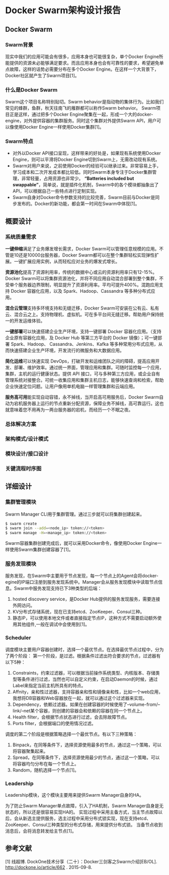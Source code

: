 # Docker Swarm架构设计报告

## Docker Swarm

### Swarm背景

现实中我们的应用可能会有很多，应用本身也可能很复杂，单个Docker Engine所能提供的资源未必能够满足要求。而且应用本身也会有可靠性的要求，希望避免单点故障，这样的话势必需要分布在多个Docker Engine。在这样一个大背景下，Docker社区就产生了Swarm项目[1]。

### 什么是Docker Swarm

Swarm这个项目名称特别贴切。Swarm behavior是指动物的集体行为。比如我们常见的蜂群，鱼群，秋天往南飞的雁群都可以称作Swarm behavior。
Swarm项目正是这样，通过把多个Docker Engine聚集在一起，形成一个大的docker-engine，对外提供容器的集群服务。同时这个集群对外提供Swarm API，用户可以像使用Docker Engine一样使用Docker集群[1]。

### Swarm特点

- 对外以Docker API接口呈现，这样带来的好处是，如果现有系统使用Docker Engine，则可以平滑将Docker Engine切到Swarm上，无需改动现有系统。
- Swarm对用户来说，之前使用Docker的经验可以继承过来。非常容易上手，学习成本和二次开发成本都比较低。同时Swarm本身专注于Docker集群管理，非常轻量，占用资源也非常少。 **“Batteries included but swappable”**，简单说，就是插件化机制，Swarm中的各个模块都抽象出了API，可以根据自己一些特点进行定制实现。
- Swarm自身对Docker命令参数支持的比较完善，Swarm目前与Docker是同步发布的。Docker的新功能，都会第一时间在Swarm中体现[1]。

## 概要设计

### 系统质量需求

**一键伸缩**满足了业务爆发增长需求，Docker Swarm可以管理任意规模的应用。不管是10还是10000台服务器，Docker Swarm都可以在整个集群轻松实现弹性扩展。一键扩展应用实例，从而轻松应对业务的爆发式增长。

**资源池化**提高了资源利用率，传统的数据中心或云的资源利用率只有12-15%。Docker Swarm可以将集群资源池化，并将不同应用自动混合部署到整个集群，不受单个服务器边界限制，明显提升了资源利用率。平均可提升400%。混跑应用支持 Docker 容器化应用，以及 Spark、Hadoop、Cassandra 等多种分布式应用。

**混合云管理**支持多环境支持和无缝迁移，Docker Swarm可安装在公有云、私有云、混合云之上。支持物理机、虚拟机。可在多平台间无缝迁移。帮助用户保持统一的开发运维体验。

**一键部署**可以快速搭建企业生产环境，支持一键部署 Docker 容器化应用。（支持企业原有容器化应用，及 Docker Hub 等第三方平台的 Docker 镜像）；可一键部署 Spark、Hadoop、 Cassandra、Jenkins、Kafka 等多种常用分布式应用，从而快速搭建企业生产环境，开发流行的微服务和大数据应用。

**简化运维**可以快速实现 DevOps，打破开发和运维团队之间的障碍，提高应用开发、部署、维护效率。通过统一界面，管理应用和集群。可随时监控每一个应用，集群，主机的运行健康状态。提供 API 接口，可与多种第三方应用，或企业自有管理系统对接整合。可统一收集应用和集群主机日志，能够快速查询和检索，帮助企业快速定位问题。让用户像用单机电脑一样管理集群和云端应用。

**服务高可用**能实现自动容错，永不掉线，当开启高可用服务后，Docker Swarm自动为宕机服务器上运行的节点重新分配资源，保障业务不掉线，高可靠运行。这也就意味着您不用再为一两台服务器的宕机，而经历一个不眠之夜。

### 总体解决方案



### 架构模式/设计模式

### 模块设计/接口设计

### 关键流程时序图

## 详细设计

### 集群管理模块

Swarm Manager CLI用于集群管理。通过三步就可以将集群创建起来。

```sh
$ swarm create
$ swarm join --add=<node_ip> token://<token>
$ swarm manage -H=<manage_ip> token://<token>
```

Swarm容器集群创建完成后，就可以采用Docker命令，像使用Docker Engine一样使用Swarm集群创建容器了[1]。

### 服务发现模块

服务发现，在Swarm中主要用于节点发现，每一个节点上的Agent会将docker-egine的IP端口注册到服务发现系统中。Manager会从服务发现模块中读取节点信息。Swarm中服务发现支持已下3种类型的后端：

1. hosted discovery service，是Docker Hub提供的服务发现服务，需要连接外网访问。
2. KV分布式存储系统，现在已支持etcd、ZooKeeper、Consul三种。
3. 静态IP，可以使用本地文件或者直接指定节点IP，这种方式不需要启动额外使用其他组件,一般在调试中会使用到[1]。

### Scheduler

调度模块主要用户容器创建时，选择一个最优节点。在选择最优节点过程中，分为了两个阶段：
第一个阶段，是过滤。根据条件过滤出符合要求的节点，过滤器有以下5种：

1. Constraints，约束过滤器，可以根据当前操作系统类型、内核版本、存储类型等条件进行过滤，当然也可以自定义约束，在启动Daemon的时候，通过Label来指定当前主机所具有的特点。
2. Affnity，亲和性过滤器，支持容器亲和性和镜像亲和性，比如一个web应用，我想将DB容器和Web容器放在一起，就可以通过这个过滤器来实现。
3. Dependency，依赖过滤器。如果在创建容器的时候使用了–volume-from/–link/–net某个容器，则创建的容器会和依赖的容器在同一个节点上。
4. Health filter，会根据节点状态进行过滤，会去除故障节点。
5. Ports filter，会根据端口的使用情况过滤。

调度的第二个阶段是根据策略选择一个最优节点。有以下三种策略：

1. Binpack，在同等条件下，选择资源使用最多的节点，通过这一个策略，可以将容器聚集起来。
2. Spread，在同等条件下，选择资源使用最少的节点，通过这一个策略，可以将容器均匀分布在每一个节点上。
3. Random，随机选择一个节点[1]。

### Leadership

Leadership模块，这个模块主要用来提供Swarm Manager自身的HA。

为了防止Swarm Manager单点故障，引入了HA机制，Swarm Manager自身是无状态的，所以还是很容易实现HA的。 实现过程中采用主备方式，当主节点故障以后，会从新选主提供服务，选主过程中采用分布式锁实现，现在支持etcd、ZooKeeper、Consul三种类型的分布式存储，用来提供分布式锁。 当备节点收到消息后，会将消息转发给主节点[1]。

## 参考文献

[1] 线超博. DockOne技术分享（二十）：Docker三剑客之Swarm介绍[EB/OL]. http://dockone.io/article/662 . 2015-09-8.